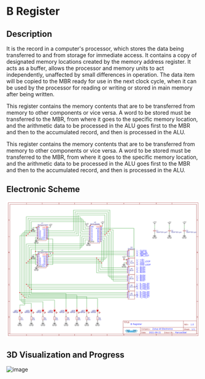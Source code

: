 **B Register**
===============================

Description 
-------

It is the record in a computer's processor, which stores the data being transferred to and from storage for immediate access. It contains a copy of designated memory locations created by the memory address register. It acts as a buffer, allows the processor and memory units to act independently, unaffected by small differences in operation. The data item will be copied to the MBR ready for use in the next clock cycle, when it can be used by the processor for reading or writing or stored in main memory after being written.

This register contains the memory contents that are to be transferred from memory to other components or vice versa. A word to be stored must be transferred to the MBR, from where it goes to the specific memory location, and the arithmetic data to be processed in the ALU goes first to the MBR and then to the accumulated record, and then is processed in the ALU.

This register contains the memory contents that are to be transferred from memory to other components or vice versa. A word to be stored must be transferred to the MBR, from where it goes to the specific memory location, and the arithmetic data to be processed in the ALU goes first to the MBR and then to the accumulated record, and then is processed in the ALU.


Electronic Scheme
-------

![image](https://raw.githubusercontent.com/aragonxpd154/8-bit-computer/main/B%20REGISTER/1.0V/Schematic_B%20Register_2021-10-06.png)


3D Visualization and Progress
-------

![image](https://i.imgur.com/m6JUiGd.png)
